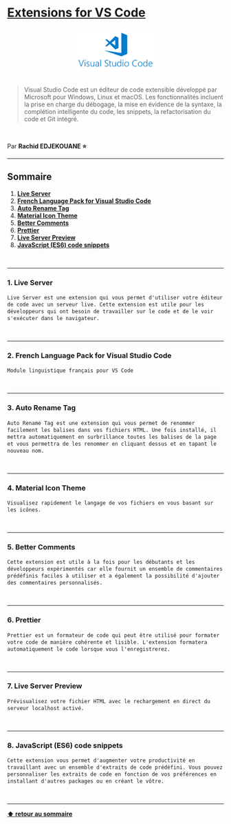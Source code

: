 # [Extensions for VS Code](https://marketplace.visualstudio.com/vscode)

<center>
<img src="./img/vscode.png" alt="Emmet logo" width="200">
</center>

<br>

> Visual Studio Code est un éditeur de code extensible développé par Microsoft pour Windows, Linux et macOS. Les fonctionnalités incluent la prise en charge du débogage, la mise en évidence de la syntaxe, la complétion intelligente du code, les snippets, la refactorisation du code et Git intégré.

<br>

Par **Rachid EDJEKOUANE ⭐️**

---

## Sommaire

1. **[Live Server](#1-live-server)**
2. **[French Language Pack for Visual Studio Code ](#2-french-language-pack-for-visual-studio-code)**
3. **[Auto Rename Tag ](#3-auto-rename-tag)**
4. **[Material Icon Theme](#4-material-icon-theme)**
5. **[Better Comments](#5-better-comments)**
6. **[Prettier](#6-prettier)**
7. **[Live Server Preview](#7-live-server-preview)**
8. **[JavaScript (ES6) code snippets](#8-javascript-es6-code-snippets)**

<br>

---

### 1. Live Server

    Live Server est une extension qui vous permet d'utiliser votre éditeur de code avec un serveur live. Cette extension est utile pour les développeurs qui ont besoin de travailler sur le code et de le voir s'exécuter dans le navigateur.

<br>

---

### 2. French Language Pack for Visual Studio Code

    Module linguistique français pour VS Code

<br>

---

### 3. Auto Rename Tag

    Auto Rename Tag est une extension qui vous permet de renommer facilement les balises dans vos fichiers HTML. Une fois installé, il mettra automatiquement en surbrillance toutes les balises de la page et vous permettra de les renommer en cliquant dessus et en tapant le nouveau nom.

<br>

---

### 4. Material Icon Theme

    Visualisez rapidement le langage de vos fichiers en vous basant sur les icônes.

<br>

---

### 5. Better Comments

    Cette extension est utile à la fois pour les débutants et les développeurs expérimentés car elle fournit un ensemble de commentaires prédéfinis faciles à utiliser et a également la possibilité d'ajouter des commentaires personnalisés.

<br>

---

### 6. Prettier

    Prettier est un formateur de code qui peut être utilisé pour formater votre code de manière cohérente et lisible. L'extension formatera automatiquement le code lorsque vous l'enregistrerez.

<br>

---

### 7. Live Server Preview

    Prévisualisez votre fichier HTML avec le rechargement en direct du serveur localhost activé.

<br>

---

### 8. JavaScript (ES6) code snippets

    Cette extension vous permet d'augmenter votre productivité en travaillant avec un ensemble d'extraits de code prédéfini. Vous pouvez personnaliser les extraits de code en fonction de vos préférences en installant d'autres packages ou en créant le vôtre.

<br>

---

**[⬆ retour au sommaire](#)**
